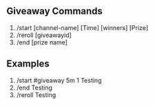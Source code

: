 ## Giveaway Commands
1. /start [channel-name] [Time] [winners] [Prize]
2. /reroll [giveawayid]
3. /end [prize name]

## Examples
1. /start #giveaway 5m 1 Testing
2. /end Testing
3. /reroll Testing